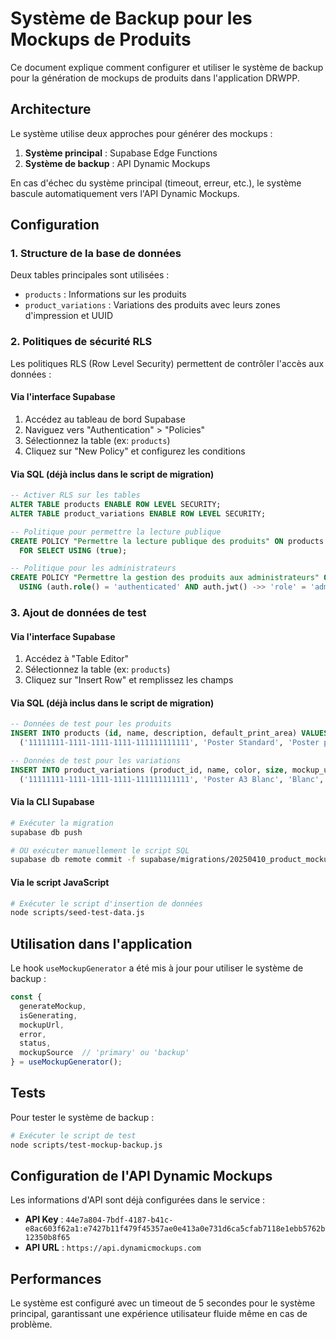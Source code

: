 # Système de Backup pour les Mockups de Produits

Ce document explique comment configurer et utiliser le système de backup pour la génération de mockups de produits dans l'application DRWPP.

## Architecture

Le système utilise deux approches pour générer des mockups :
1. **Système principal** : Supabase Edge Functions
2. **Système de backup** : API Dynamic Mockups

En cas d'échec du système principal (timeout, erreur, etc.), le système bascule automatiquement vers l'API Dynamic Mockups.

## Configuration

### 1. Structure de la base de données

Deux tables principales sont utilisées :
- `products` : Informations sur les produits
- `product_variations` : Variations des produits avec leurs zones d'impression et UUID

### 2. Politiques de sécurité RLS

Les politiques RLS (Row Level Security) permettent de contrôler l'accès aux données :

#### Via l'interface Supabase
1. Accédez au tableau de bord Supabase
2. Naviguez vers "Authentication" > "Policies"
3. Sélectionnez la table (ex: `products`)
4. Cliquez sur "New Policy" et configurez les conditions

#### Via SQL (déjà inclus dans le script de migration)
```sql
-- Activer RLS sur les tables
ALTER TABLE products ENABLE ROW LEVEL SECURITY;
ALTER TABLE product_variations ENABLE ROW LEVEL SECURITY;

-- Politique pour permettre la lecture publique
CREATE POLICY "Permettre la lecture publique des produits" ON products
  FOR SELECT USING (true);

-- Politique pour les administrateurs
CREATE POLICY "Permettre la gestion des produits aux administrateurs" ON products
  USING (auth.role() = 'authenticated' AND auth.jwt() ->> 'role' = 'admin');
```

### 3. Ajout de données de test

#### Via l'interface Supabase
1. Accédez à "Table Editor"
2. Sélectionnez la table (ex: `products`)
3. Cliquez sur "Insert Row" et remplissez les champs

#### Via SQL (déjà inclus dans le script de migration)
```sql
-- Données de test pour les produits
INSERT INTO products (id, name, description, default_print_area) VALUES
  ('11111111-1111-1111-1111-111111111111', 'Poster Standard', 'Poster papier haute qualité', '{"x": 50, "y": 50, "width": 400, "height": 600, "rotation": 0}');

-- Données de test pour les variations
INSERT INTO product_variations (product_id, name, color, size, mockup_uuid, background_url, print_area) VALUES
  ('11111111-1111-1111-1111-111111111111', 'Poster A3 Blanc', 'Blanc', 'A3', 'poster-a3-white', 'https://storage.googleapis.com/mockups-backgrounds/poster-a3-white.jpg', '{"x": 50, "y": 50, "width": 400, "height": 600, "rotation": 0}');
```

#### Via la CLI Supabase
```bash
# Exécuter la migration
supabase db push

# OU exécuter manuellement le script SQL
supabase db remote commit -f supabase/migrations/20250410_product_mockups.sql
```

#### Via le script JavaScript
```bash
# Exécuter le script d'insertion de données
node scripts/seed-test-data.js
```

## Utilisation dans l'application

Le hook `useMockupGenerator` a été mis à jour pour utiliser le système de backup :

```typescript
const { 
  generateMockup, 
  isGenerating, 
  mockupUrl, 
  error,
  status,
  mockupSource  // 'primary' ou 'backup'
} = useMockupGenerator();
```

## Tests

Pour tester le système de backup :

```bash
# Exécuter le script de test
node scripts/test-mockup-backup.js
```

## Configuration de l'API Dynamic Mockups

Les informations d'API sont déjà configurées dans le service :
- **API Key** : `44e7a804-7bdf-4187-b41c-e8ac603f62a1:e7427b11f479f45357ae0e413a0e731d6ca5cfab7118e1ebb5762b12350b8f65`
- **API URL** : `https://api.dynamicmockups.com`

## Performances

Le système est configuré avec un timeout de 5 secondes pour le système principal, garantissant une expérience utilisateur fluide même en cas de problème.
